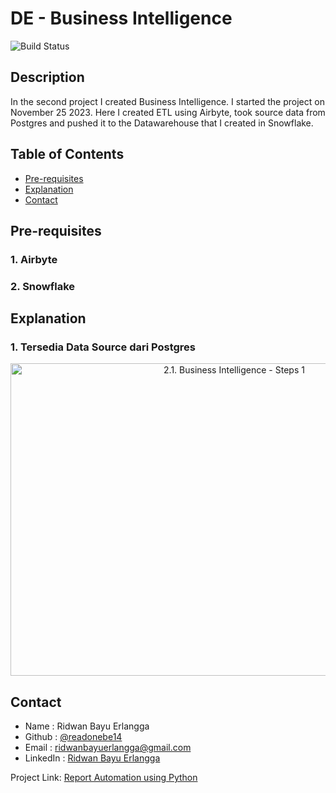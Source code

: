 <!--
<style>
        pre {
            background-color: #f4f4f4;
            padding: 20px;
            border: 1px solid #ddd;
            border-radius: 5px;
            overflow-x: auto;
            position: relative;
            margin: 20px 0;
        }
        code {
            font-family: 'Courier New', Courier, monospace;
            color: #d14;
        }
</style>
-->

# DE - Business Intelligence

![Build Status](https://img.shields.io/badge/build-passing-brightgreen)

## Description
In the second project I created Business Intelligence. I started the project on November 25 2023. Here I created ETL using Airbyte, took source data from Postgres and pushed it to the Datawarehouse that I created in Snowflake.

## Table of Contents
- [Pre-requisites](#pre-requisites)
- [Explanation](#explanation)
- [Contact](#contact)

## Pre-requisites
### 1. Airbyte
### 2. Snowflake

## Explanation
### 1. Tersedia Data Source dari Postgres
<div align="center">
    <img src="https://drive.google.com/uc?id=1330a-5-KwO3mzlEWXpWFNhvElvm9fke2" alt="2.1. Business Intelligence - Steps 1" width="700" height="500">
</div>

## Contact
- Name          : Ridwan Bayu Erlangga 
- Github        : [@readonebe14](https://github.com/readonebe14)
- Email         : [ridwanbayuerlangga@gmail.com](mailto:ridwanbayuerlangga@gmail.com)
- LinkedIn      : [Ridwan Bayu Erlangga](https://www.linkedin.com/in/ridwanbayuerlangga/)

Project Link: [Report Automation using Python](https://github.com/readonebe14/learn-project/blob/portfolio/project/1.%20Report%20Automation/Project1%20-%20Report%20Automation.ipynb)
